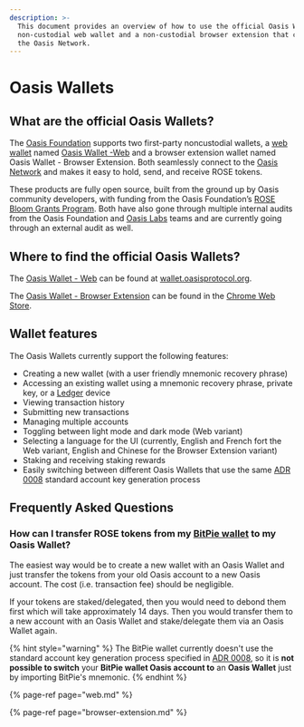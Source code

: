 ```yaml
---
description: >-
  This document provides an overview of how to use the official Oasis Wallets: a
  non-custodial web wallet and a non-custodial browser extension that connect to
  the Oasis Network.
---
```


# Oasis Wallets

## **What are the official Oasis Wallets?**

The [Oasis Foundation](https://oasisprotocol.org/) supports two first-party noncustodial wallets, a [web wallet](https://wallet.oasisprotocol.org) named [Oasis Wallet -Web](https://github.com/oasisprotocol/oasis-wallet-web/) and a browser extension wallet named Oasis Wallet - Browser Extension. Both seamlessly connect to the [Oasis Network](../../oasis-network/overview.md) and makes it easy to hold, send, and receive ROSE tokens. 

These products are fully open source, built from the ground up by Oasis community developers, with funding from the Oasis Foundation’s [ROSE Bloom Grants Program](https://github.com/oasisprotocol/community/discussions/13). Both have also gone through multiple internal audits from the Oasis Foundation and [Oasis Labs](https://oasislabs.com/) teams and are currently going through an external audit as well.

## Where to find the official Oasis Wallets?

The [Oasis Wallet - Web](https://github.com/oasisprotocol/oasis-wallet-web/) can be found at [wallet.oasisprotocol.org](https://wallet.oasisprotocol.org). 

The [Oasis Wallet - Browser Extension](https://github.com/oasisprotocol/oasis-wallet-ext) can be found in the [Chrome Web Store](https://chrome.google.com/webstore/detail/oasis-wallet/ppdadbejkmjnefldpcdjhnkpbjkikoip).

## **Wallet features**

The Oasis Wallets currently support the following features:

* Creating a new wallet \(with a user friendly mnemonic recovery phrase\)
* Accessing an existing wallet using a mnemonic recovery phrase, private key, or a [Ledger](https://www.ledger.com/) device
* Viewing transaction history
* Submitting new transactions 
* Managing multiple accounts 
* Toggling between light mode and dark mode \(Web variant\)
* Selecting a language for the UI \(currently, English and French fort the Web variant, English and Chinese for the Browser Extension variant\)
* Staking and receiving staking rewards
* Easily switching between different Oasis Wallets that use the same [ADR 0008](https://github.com/oasisprotocol/oasis-core/blob/master/docs/adr/0008-standard-account-key-generation.md) standard account key generation process

## Frequently Asked Questions

### How can I transfer ROSE tokens from my [BitPie wallet](../holding-rose-tokens/mobile-wallets/bitpie-wallet-guide/) to my Oasis Wallet?

The easiest way would be to create a new wallet with an Oasis Wallet and just transfer the tokens from your old Oasis account to a new Oasis account. The cost \(i.e. transaction fee\) should be negligible.

If your tokens are staked/delegated, then you would need to debond them first which will take approximately 14 days. Then you would transfer them to a new account with an Oasis Wallet and stake/delegate them via an Oasis Wallet again.

{% hint style="warning" %}
The BitPie wallet currently doesn't use the standard account key generation process specified in [ADR 0008](https://github.com/oasisprotocol/oasis-core/blob/master/docs/adr/0008-standard-account-key-generation.md), so it is **not possible to switch** your **BitPie wallet Oasis account to** an **Oasis Wallet** just by importing BitPie's mnemonic.
{% endhint %}

{% page-ref page="web.md" %}

{% page-ref page="browser-extension.md" %}



